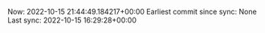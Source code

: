 Now: 2022-10-15 21:44:49.184217+00:00 Earliest commit since sync: None Last sync: 2022-10-15 16:29:28+00:00
